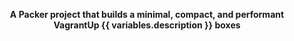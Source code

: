 <p align="center" style="text-align:center;">
  <b>A Packer project that builds a minimal, compact, and performant VagrantUp {{ variables.description }} boxes</b></br>
</p>
